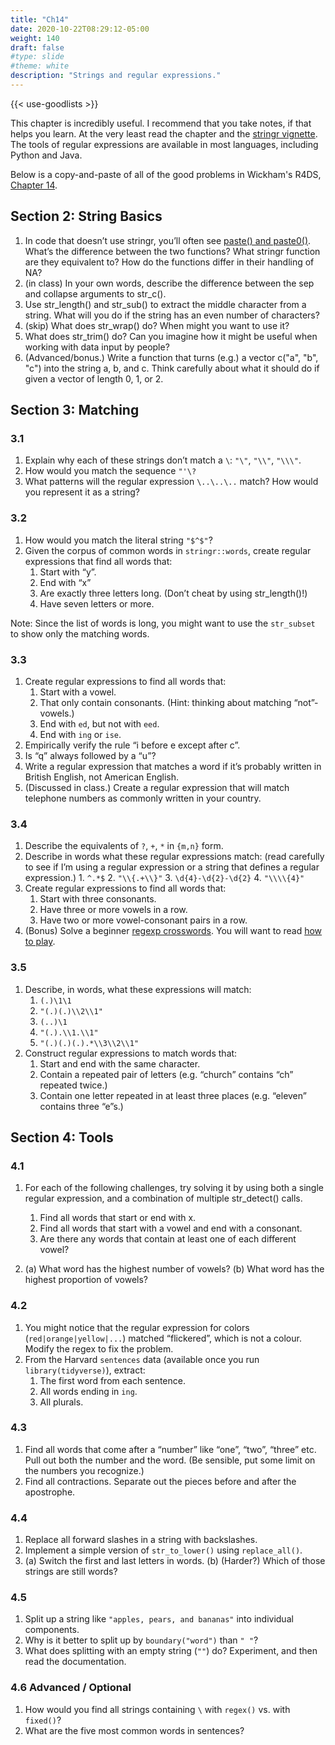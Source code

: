 ```yaml
---
title: "Ch14"
date: 2020-10-22T08:29:12-05:00
weight: 140
draft: false
#type: slide
#theme: white
description: "Strings and regular expressions."
---
```

{{< use-goodlists >}}

This chapter is incredibly useful. I recommend that you take notes, if
that helps you learn. At the very least read the chapter and the
[stringr vignette](https://cran.r-project.org/web/packages/stringr/vignettes/stringr.html).
The tools of regular expressions are
available in most languages, including Python and Java.

Below is a copy-and-paste of all of the good problems in Wickham's
R4DS, [Chapter 14](https://r4ds.had.co.nz/strings.html).

## Section 2: String Basics

1. In code that doesn’t use stringr, you’ll often see [paste() and paste0()](https://www.rdocumentation.org/packages/base/versions/3.6.2/topics/paste). What’s the difference between the two functions? What stringr function are they equivalent to? How do the functions differ in their handling of NA?
2.    (in class) In your own words, describe the difference between the sep and collapse arguments to str_c().
3.    Use str_length() and str_sub() to extract the middle character from a string. What will you do if the string has an even number of characters?
4.    (skip) What does str_wrap() do? When might you want to use it?
5.    What does str_trim() do? Can you imagine how it might be useful
      when working with data input by people?
6.    (Advanced/bonus.) Write a function that turns (e.g.) a vector c("a", "b", "c") into the string a, b, and c. Think carefully about what it should do if given a vector of length 0, 1, or 2.

## Section 3: Matching

### 3.1

1. Explain why each of these strings don’t match a `\`: `"\"`, `"\\"`, `"\\\"`.
2. How would you match the sequence `"'\?`
3. What patterns will the regular expression `\..\..\..` match? How
   would you represent it as a string?

### 3.2

1. How would you match the literal string `"$^$"`?
2. Given the corpus of common words in `stringr::words`, create regular expressions that find all words that:
   1. Start with “y”.
   2. End with “x”
   3. Are exactly three letters long. (Don’t cheat by using str_length()!)
   4. Have seven letters or more.

Note:
Since the list of words is long, you might want to use the `str_subset` to show only the matching words.


### 3.3

1. Create regular expressions to find all words that:
   1. Start with a vowel.
   2. That only contain consonants. (Hint: thinking about matching “not”-vowels.)
   3. End with `ed`, but not with `eed`.
   4. End with `ing` or `ise`.
2.  Empirically verify the rule “i before e except after c”.
3. Is “q” always followed by a “u”?
4. Write a regular expression that matches a word if it’s probably written in British English, not American English.
5. (Discussed in class.) Create a regular expression that will match telephone numbers as commonly written in your country.

### 3.4

1. Describe the equivalents of `?`, `+`, `*` in `{m,n}` form.
2. Describe in words what these regular expressions match: (read carefully to see if I’m using a regular expression or a string that defines a regular expression.)
       1. `^.*$`
       2. `"\\{.+\\}"`
       3. `\d{4}-\d{2}-\d{2}`
       4. `"\\\\{4}"`
3.    Create regular expressions to find all words that:
      1. Start with three consonants.
      2. Have three or more vowels in a row.
      3. Have two or more vowel-consonant pairs in a row.
4. (Bonus) Solve a beginner 
   [regexp crosswords](https://regexcrossword.com/challenges/beginner). You will want to
   read [how to play](https://regexcrossword.com/howtoplay).


### 3.5

1. Describe, in words, what these expressions will match:
   1. `(.)\1\1`
   2. `"(.)(.)\\2\\1"`
   3. `(..)\1`
   4. `"(.).\\1.\\1"`
   5. `"(.)(.)(.).*\\3\\2\\1"`
2. Construct regular expressions to match words that:
   1. Start and end with the same character.
   2. Contain a repeated pair of letters (e.g. “church” contains “ch” repeated twice.)
   3. Contain one letter repeated in at least three places (e.g. “eleven” contains three “e”s.)

## Section 4: Tools

### 4.1

1. For each of the following challenges, try solving it by using both a single regular expression, and a combination of multiple str_detect() calls.

    1. Find all words that start or end with x.
    2. Find all words that start with a vowel and end with a consonant.
    3. Are there any words that contain at least one of each different vowel?

2. (a) What word has the highest number of vowels? (b) What word has the highest proportion of vowels? 

### 4.2

1. You might notice that the regular expression for colors
   (`red|orange|yellow|...`) matched “flickered”, which is not a colour. Modify the regex to fix the problem.
2. From the Harvard `sentences` data (available once you run `library(tidyverse)`), extract:
   1. The first word from each sentence.
   2. All words ending in `ing`.
   3. All plurals.

### 4.3

1. Find all words that come after a “number” like “one”, “two”,
   “three” etc. Pull out both the number and the word. (Be sensible,
   put some limit on the numbers you recognize.)
2. Find all contractions. Separate out the pieces before and after the apostrophe.

### 4.4

1. Replace all forward slashes in a string with backslashes.
2. Implement a simple version of `str_to_lower()` using `replace_all()`.
3. (a) Switch the first and last letters in words. (b) (Harder?) Which of those strings are still words?

### 4.5

1. Split up a string like `"apples, pears, and bananas"` into individual components.
2. Why is it better to split up by `boundary("word")` than `" "`?
3. What does splitting with an empty string (`""`) do? Experiment, and then read the documentation.

### 4.6 Advanced / Optional

1. How would you find all strings containing `\` with `regex()` vs. with `fixed()`?
2. What are the five most common words in sentences?

